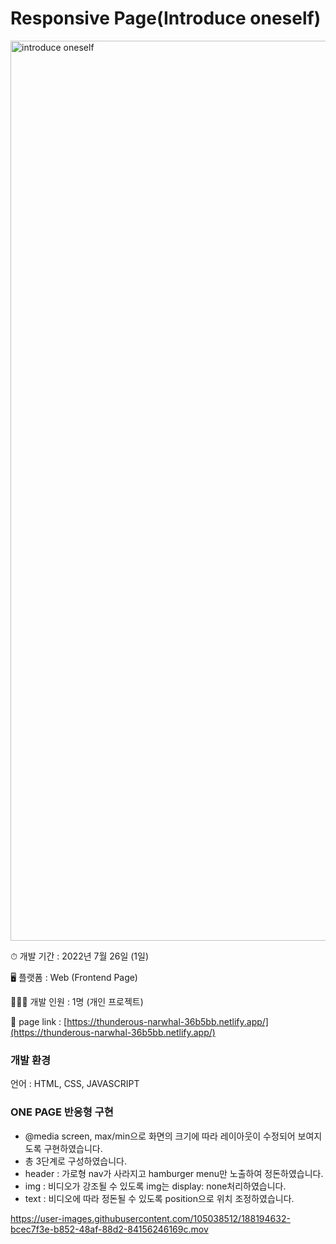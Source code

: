 # Responsive Page(Introduce oneself)
<img width="1440" alt="introduce oneself" src="https://user-images.githubusercontent.com/105038512/188194620-2971106a-ea1d-4a35-abf3-27f95776ab83.png">

⏱ 개발 기간 : 2022년 7월 26일 (1일)

🖥 플랫폼 : Web (Frontend Page)

👩🏻‍💻 개발 인원 : 1명 (개인 프로젝트)

🔗 page link :  <a>[https://thunderous-narwhal-36b5bb.netlify.app/](https://thunderous-narwhal-36b5bb.netlify.app/)</a>

### 개발 환경

언어 : HTML, CSS, JAVASCRIPT

### ONE PAGE 반응형 구현

- @media screen, max/min으로 화면의 크기에 따라 레이아웃이 수정되어 보여지도록 구현하였습니다.
- 총 3단계로 구성하였습니다.
- header : 가로형 nav가 사라지고 hamburger menu만 노출하여 정돈하였습니다.
- img : 비디오가 강조될 수 있도록 img는 display: none처리하였습니다.
- text : 비디오에 따라 정돈될 수 있도록 position으로 위치 조정하였습니다.

https://user-images.githubusercontent.com/105038512/188194632-bcec7f3e-b852-48af-88d2-84156246169c.mov

